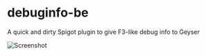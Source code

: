 # debuginfo-be
A quick and dirty Spigot plugin to give F3-like debug info to Geyser 

![Screenshot](https://cdn.discordapp.com/attachments/613194828359925800/771745248468271144/debug.png)
